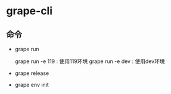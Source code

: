 # grape-cli

## 命令

* grape run

    grape run -e 119  : 使用119环境
    grape run -e dev : 使用dev环境

* grape release

* grape env init